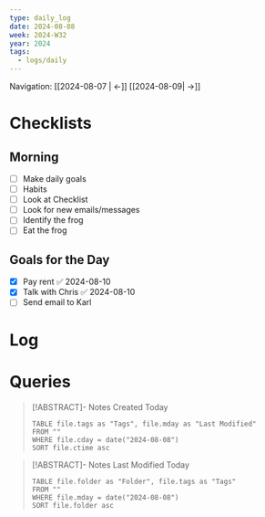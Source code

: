 ```yaml
---
type: daily_log
date: 2024-08-08
week: 2024-W32
year: 2024
tags:
  - logs/daily
---
```

Navigation: [[2024-08-07 | <-]] [[2024-08-09| ->]]
# Checklists
## Morning
- [ ] Make daily goals
- [ ] Habits
- [ ] Look at Checklist
- [ ] Look for new emails/messages
- [ ] Identify the frog
- [ ] Eat the frog

## Goals for the Day
- [x] Pay rent ✅ 2024-08-10
- [x] Talk with Chris ✅ 2024-08-10
- [ ] Send email to Karl
# Log

# Queries
> [!ABSTRACT]- Notes Created Today
> ```dataview
> TABLE file.tags as "Tags", file.mday as "Last Modified"
> FROM ""
> WHERE file.cday = date("2024-08-08")
> SORT file.ctime asc
> ```

> [!ABSTRACT]- Notes Last Modified Today
> ```dataview
> TABLE file.folder as "Folder", file.tags as "Tags"
> FROM ""
> WHERE file.mday = date("2024-08-08")
> SORT file.folder asc
> ```
